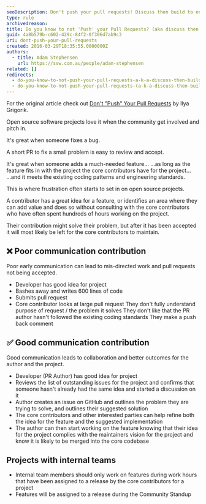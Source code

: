 ```yaml
---
seoDescription: Don't push your pull requests! Discuss then build to ensure seamless collaboration and better outcomes for open source projects.
type: rule
archivedreason:
title: Do you know to not 'Push' your Pull Requests? (aka discuss then build)
guid: 4a8b579b-c602-429c-84f2-0f306d7ab9c3
uri: dont-push-your-pull-requests
created: 2016-03-29T18:35:55.0000000Z
authors:
  - title: Adam Stephensen
    url: https://ssw.com.au/people/adam-stephensen
related: []
redirects:
  - do-you-know-to-not-push-your-pull-requests-a-k-a-discuss-then-build
  - do-you-know-to-not-push-your-pull-requests-(a-k-a-discuss-then-build)
---
```


For the original article check out [Don't "Push" Your Pull Requests](https://www.igvita.com/2011/12/19/dont-push-your-pull-requests/) by Ilya Grigorik.

Open source software projects love it when the community get involved and pitch in.

It's great when someone fixes a bug.

A short PR to fix a small problem is easy to review and accept.

<!--endintro-->

It's great when someone adds a much-needed feature...
...as long as the feature fits in with the project the core contributors have for the project...
...and it meets the existing coding patterns and engineering standards.

This is where frustration often starts to set in on open source projects.

A contributor has a great idea for a feature, or identifies an area where they can add value and does so without consulting with the core contributors who have often spent hundreds of hours working on the project.

Their contribution might solve their problem, but after it has been accepted it will most likely be left for the core contributors to maintain.

## ❌ Poor communication contribution

Poor early communication can lead to mis-directed work and pull requests not being accepted.

* Developer has good idea for project
* Bashes away and writes 600 lines of code
* Submits pull request
* Core contributor looks at large pull request
  They don't fully understand purpose of request / the problem it solves
  They don't like that the PR author hasn't followed the existing coding standards
  They make a push back comment

## ✅ Good communication contribution

Good communication leads to collaboration and better outcomes for the author and the project.

* Developer (PR Author) has good idea for project
* Reviews the list of outstanding issues for the project and confirms that someone hasn't already had the same idea and started a discussion on it
* Author creates an issue on GitHub and outlines the problem they are trying to solve, and outlines their suggested solution
* The core contributors and other interested parties can help refine both the idea for the feature and the suggested implementation
* The author can then start working on the feature knowing that their idea for the project complies with the maintainers vision for the project and know it is likely to be merged into the core codebase

## Projects with internal teams

* Internal team members should only work on features during work hours that have been assigned to a release by the core contributors for a project
* Features will be assigned to a release during the Community Standup
